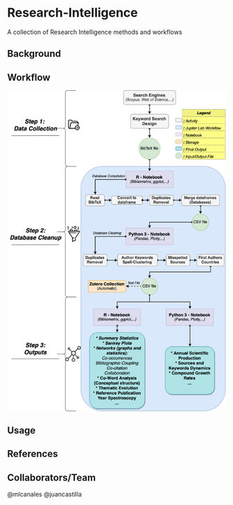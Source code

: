# Research-Intelligence
A collection of Research Intelligence methods and workflows

## Background

## Workflow

![](Workflow.png)

## Usage

## References

## Collaborators/Team

@mlcanales
@juancastilla
